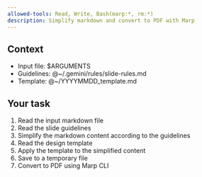 ```yaml
---
allowed-tools: Read, Write, Bash(marp:*, rm:*)
description: Simplify markdown and convert to PDF with Marp
---
```


## Context
- Input file: $ARGUMENTS
- Guidelines: @~/.gemini/rules/slide-rules.md
- Template: @~/YYYYMMDD_template.md

## Your task

1. Read the input markdown file
2. Read the slide guidelines
3. Simplify the markdown content according to the guidelines
4. Read the design template
5. Apply the template to the simplified content
6. Save to a temporary file
7. Convert to PDF using Marp CLI

